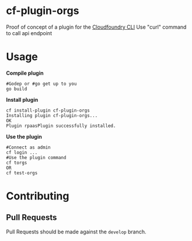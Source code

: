 cf-plugin-orgs
==============

Proof of concept of a plugin for the [Cloudfoundry CLI](https://github.com/cloudfoundry/cli)
Use "curl" command to call api endpoint 


# Usage
**Compile plugin**
```
#Godep or #go get up to you
go build
```
**Install plugin**
```
cf install-plugin cf-plugin-orgs 
Installing plugin cf-plugin-orgs...
OK
Plugin rpaasPlugin successfully installed.
```
**Use the plugin**
```
#Connect as admin
cf login ...
#Use the plugin command
cf torgs
OR
cf test-orgs
```

Contributing
============

Pull Requests
---------------------

Pull Requests should be made against the `develop` branch.


